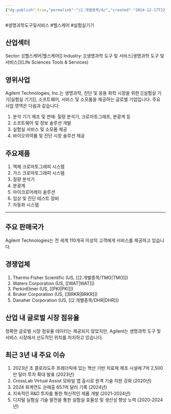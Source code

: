 ```yaml
---
{"dg-publish":true,"permalink":"/2.개별종목/A/","created":"2024-12-17T22:05:31.283+09:00","updated":"2025-06-03T20:05:57.307+09:00"}
---
```


#생명과학도구및서비스 #헬스케어 #실험실기기

## 산업섹터

Sector: [[헬스케어\|헬스케어]]
Industry: [[생명과학 도구 및 서비스\|생명과학 도구 및 서비스]](Life Sciences Tools & Services)

## 영위사업

Agilent Technologies, Inc.는 생명과학, 진단 및 응용 화학 시장을 위한 [[실험실 기기\|실험실 기기]], 소프트웨어, 서비스 및 소모품을 제공하는 글로벌 기업입니다. 주요 사업 영역은 다음과 같습니다:

1. 분석 기기 제조 및 판매: 질량 분석기, 크로마토그래프, 분광계 등
2. 소프트웨어 및 정보 솔루션 개발
3. 실험실 서비스 및 소모품 제공
4. 바이오의약품 및 진단 시장 솔루션 제공

## 주요제품

1. 액체 크로마토그래피 시스템
2. 가스 크로마토그래피 시스템
3. 질량 분석기
4. 분광계
5. 마이크로어레이 솔루션
6. 임상 및 진단 테스트 장비
7. 자동화 시스템
   
---

## 주요 판매국가

Agilent Technologies는 전 세계 110개국 이상의 고객에게 서비스를 제공하고 있습니다.

## 경쟁업체

1. Thermo Fisher Scientific (US, [[2.개별종목/TMO\|TMO]])
2. Waters Corporation (US, [[WAT\|WAT]])
3. PerkinElmer (US, [[PKI\|PKI]])
4. Bruker Corporation (US, [[BRKR\|BRKR]])
5. Danaher Corporation (US, [[2.개별종목/DHR\|DHR]])

## 산업 내 글로벌 시장 점유율

정확한 글로벌 시장 점유율 데이터는 제공되지 않았지만, Agilent는 생명과학 도구 및 서비스 시장에서 선도적인 위치를 차지하고 있습니다.

## 최근 3년 내 주요 이슈

1. 2023년 초 콜로라도주 프레더릭에 있는 핵산 기반 치료제 제조 시설에 7억 2,500만 달러 투자 확대 발표 (2023년)
2. CrossLab Virtual Assist 모바일 앱 출시로 원격 기술 지원 강화 (2020년)
3. 2024 회계연도 순매출 65.1억 달러 기록 (2024년)
4. 지속적인 R&D 투자를 통한 혁신적인 제품 개발 (2021-2024년)
5. 디지털 실험실 기술 발전을 통한 실험실 효율성 및 생산성 향상 노력 (2020-2024년)
